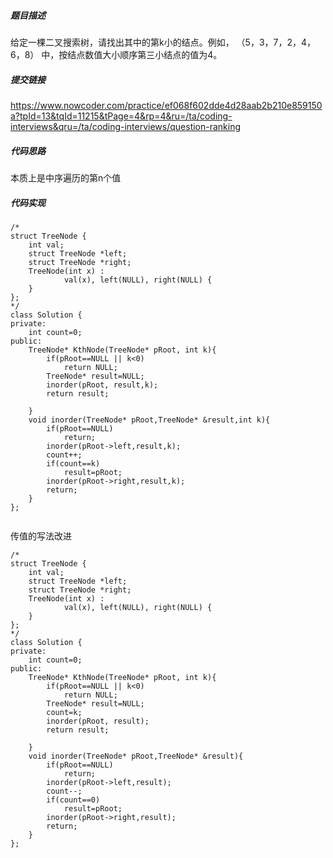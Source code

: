 ##### 题目描述
给定一棵二叉搜索树，请找出其中的第k小的结点。例如， （5，3，7，2，4，6，8）    中，按结点数值大小顺序第三小结点的值为4。


##### 提交链接
https://www.nowcoder.com/practice/ef068f602dde4d28aab2b210e859150a?tpId=13&tqId=11215&tPage=4&rp=4&ru=/ta/coding-interviews&qru=/ta/coding-interviews/question-ranking



##### 代码思路

本质上是中序遍历的第n个值


##### 代码实现

```
/*
struct TreeNode {
    int val;
    struct TreeNode *left;
    struct TreeNode *right;
    TreeNode(int x) :
            val(x), left(NULL), right(NULL) {
    }
};
*/
class Solution {
private:
    int count=0;
public:
    TreeNode* KthNode(TreeNode* pRoot, int k){
        if(pRoot==NULL || k<0)
            return NULL;
        TreeNode* result=NULL;
        inorder(pRoot, result,k);
        return result;
        
    }
    void inorder(TreeNode* pRoot,TreeNode* &result,int k){
        if(pRoot==NULL)
            return;
        inorder(pRoot->left,result,k);
        count++;
        if(count==k)
            result=pRoot;
        inorder(pRoot->right,result,k);
        return;
    }
};


```

传值的写法改进

```
/*
struct TreeNode {
    int val;
    struct TreeNode *left;
    struct TreeNode *right;
    TreeNode(int x) :
            val(x), left(NULL), right(NULL) {
    }
};
*/
class Solution {
private:
    int count=0;
public:
    TreeNode* KthNode(TreeNode* pRoot, int k){
        if(pRoot==NULL || k<0)
            return NULL;
        TreeNode* result=NULL;
        count=k;
        inorder(pRoot, result);
        return result;
        
    }
    void inorder(TreeNode* pRoot,TreeNode* &result){
        if(pRoot==NULL)
            return;
        inorder(pRoot->left,result);
        count--;
        if(count==0)
            result=pRoot;
        inorder(pRoot->right,result);
        return;
    }
};
```
